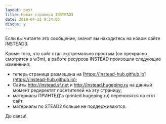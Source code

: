 ```yaml
---
layout: post
title: Новая страница INSTEAD3
date: 2018-04-22 9:24:00
disqus: y
---
```


Если вы читаете это сообщение, значит вы находитесь на новом сайте INSTEAD3.

Кроме того, что сайт стал экстремально простым (он прекрасно смотрится в w3m), в работе ресурсов INSTEAD произошли следующие изменения:

- теперь страница размещена на [https://instead-hub.github.io](https://instead-hub.github.io);
- Сайты http://instead.sf.net и http://instead.hugeping.ru на данный момент редиректят посетителей на эту страницу;
- материалы ПРИНТЕД'а (printed.hugeping.ru) переносятся на этот сайт.
- материалы по STEAD2 больше не поддерживаются.

До связи!
